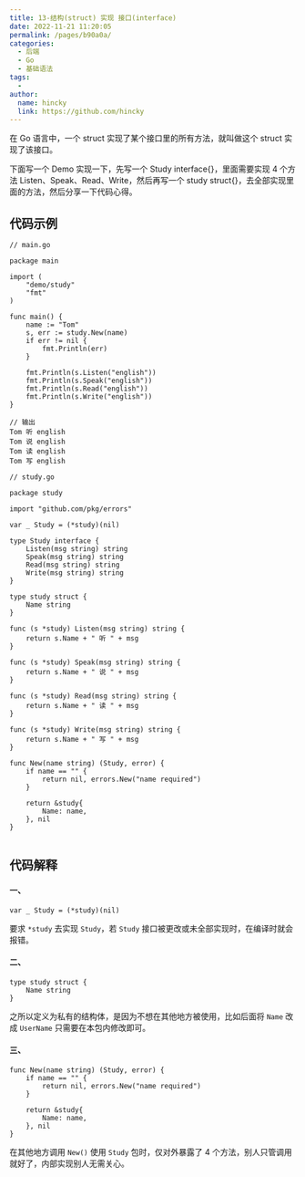 ```yaml
---
title: 13-结构(struct) 实现 接口(interface) 
date: 2022-11-21 11:20:05
permalink: /pages/b90a0a/
categories:
  - 后端
  - Go
  - 基础语法
tags:
  - 
author: 
  name: hincky
  link: https://github.com/hincky
---
```

在 Go 语言中，一个 struct 实现了某个接口里的所有方法，就叫做这个 struct 实现了该接口。

下面写一个 Demo 实现一下，先写一个 Study interface{}，里面需要实现 4 个方法 Listen、Speak、Read、Write，然后再写一个 study struct{}，去全部实现里面的方法，然后分享一下代码心得。

## 代码示例

```
// main.go

package main

import (
	"demo/study"
	"fmt"
)

func main() {
	name := "Tom"
	s, err := study.New(name)
	if err != nil {
		fmt.Println(err)
	}

	fmt.Println(s.Listen("english"))
	fmt.Println(s.Speak("english"))
	fmt.Println(s.Read("english"))
	fmt.Println(s.Write("english"))
}

// 输出
Tom 听 english
Tom 说 english
Tom 读 english
Tom 写 english
```

```
// study.go

package study

import "github.com/pkg/errors"

var _ Study = (*study)(nil)

type Study interface {
	Listen(msg string) string
	Speak(msg string) string
	Read(msg string) string
	Write(msg string) string
}

type study struct {
	Name string
}

func (s *study) Listen(msg string) string {
	return s.Name + " 听 " + msg
}

func (s *study) Speak(msg string) string {
	return s.Name + " 说 " + msg
}

func (s *study) Read(msg string) string {
	return s.Name + " 读 " + msg
}

func (s *study) Write(msg string) string {
	return s.Name + " 写 " + msg
}

func New(name string) (Study, error) {
	if name == "" {
		return nil, errors.New("name required")
	}

	return &study{
		Name: name,
	}, nil
}


```

## 代码解释

#### 一、

```
var _ Study = (*study)(nil)
```

要求 `*study` 去实现 `Study`，若 `Study` 接口被更改或未全部实现时，在编译时就会报错。

#### 二、

```
type study struct {
	Name string
}
```

之所以定义为私有的结构体，是因为不想在其他地方被使用，比如后面将 `Name` 改成 `UserName` 只需要在本包内修改即可。

#### 三、

```
func New(name string) (Study, error) {
	if name == "" {
		return nil, errors.New("name required")
	}

	return &study{
		Name: name,
	}, nil
}
```

在其他地方调用 `New()` 使用 `Study` 包时，仅对外暴露了 4 个方法，别人只管调用就好了，内部实现别人无需关心。


